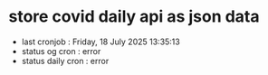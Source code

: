 # store covid daily api as json data

- last cronjob : Friday, 18 July 2025 13:35:13
- status og cron : error
- status daily cron : error
      
      